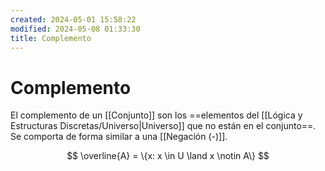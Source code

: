 ```yaml
---
created: 2024-05-01 15:58:22
modified: 2024-05-08 01:33:30
title: Complemento
---
```


# Complemento

El complemento de un [[Conjunto]] son los ==elementos del [[Lógica y Estructuras Discretas/Universo|Universo]] que no están en el conjunto==. Se comporta de forma similar a una [[Negación (-)]].

$$
\overline{A} = \{x: x \in U \land x \notin A\}
$$
